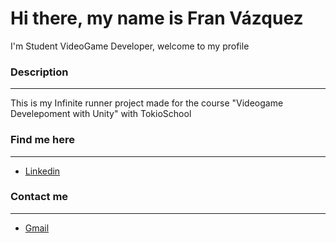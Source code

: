 # Hi there, my name is Fran Vázquez 
I'm Student VideoGame Developer, welcome to my profile

### Description
---
This is my Infinite runner project made for the course "Videogame Develepoment with Unity" with TokioSchool

### Find me here
---
- [Linkedin](https://www.linkedin.com/in/francisco-javier-v%C3%A1zquez-porras-0386a8125/)

### Contact me
---
- [Gmail](franvazquez1993@gmail.com)
